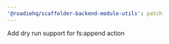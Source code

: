 ```yaml
---
'@roadiehq/scaffolder-backend-module-utils': patch
---
```


Add dry run support for fs:append action
